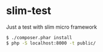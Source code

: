 # slim-test


Just a test with slim micro framework


```bash
$ ./composer.phar install
$ php -S localhost:8000 -t public/
```
